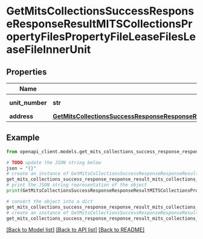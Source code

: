 # GetMitsCollectionsSuccessResponseResponseResultMITSCollectionsPropertyFilesPropertyFileLeaseFilesLeaseFileInnerUnit


## Properties

Name | Type | Description | Notes
------------ | ------------- | ------------- | -------------
**unit_number** | **str** | Unit number | 
**address** | [**GetMitsCollectionsSuccessResponseResponseResultMITSCollectionsPropertyFilesPropertyFileLeaseFilesLeaseFileInnerUnitAddress**](GetMitsCollectionsSuccessResponseResponseResultMITSCollectionsPropertyFilesPropertyFileLeaseFilesLeaseFileInnerUnitAddress.md) |  | 

## Example

```python
from openapi_client.models.get_mits_collections_success_response_response_result_mits_collections_property_files_property_file_lease_files_lease_file_inner_unit import GetMitsCollectionsSuccessResponseResponseResultMITSCollectionsPropertyFilesPropertyFileLeaseFilesLeaseFileInnerUnit

# TODO update the JSON string below
json = "{}"
# create an instance of GetMitsCollectionsSuccessResponseResponseResultMITSCollectionsPropertyFilesPropertyFileLeaseFilesLeaseFileInnerUnit from a JSON string
get_mits_collections_success_response_response_result_mits_collections_property_files_property_file_lease_files_lease_file_inner_unit_instance = GetMitsCollectionsSuccessResponseResponseResultMITSCollectionsPropertyFilesPropertyFileLeaseFilesLeaseFileInnerUnit.from_json(json)
# print the JSON string representation of the object
print(GetMitsCollectionsSuccessResponseResponseResultMITSCollectionsPropertyFilesPropertyFileLeaseFilesLeaseFileInnerUnit.to_json())

# convert the object into a dict
get_mits_collections_success_response_response_result_mits_collections_property_files_property_file_lease_files_lease_file_inner_unit_dict = get_mits_collections_success_response_response_result_mits_collections_property_files_property_file_lease_files_lease_file_inner_unit_instance.to_dict()
# create an instance of GetMitsCollectionsSuccessResponseResponseResultMITSCollectionsPropertyFilesPropertyFileLeaseFilesLeaseFileInnerUnit from a dict
get_mits_collections_success_response_response_result_mits_collections_property_files_property_file_lease_files_lease_file_inner_unit_from_dict = GetMitsCollectionsSuccessResponseResponseResultMITSCollectionsPropertyFilesPropertyFileLeaseFilesLeaseFileInnerUnit.from_dict(get_mits_collections_success_response_response_result_mits_collections_property_files_property_file_lease_files_lease_file_inner_unit_dict)
```
[[Back to Model list]](../README.md#documentation-for-models) [[Back to API list]](../README.md#documentation-for-api-endpoints) [[Back to README]](../README.md)


